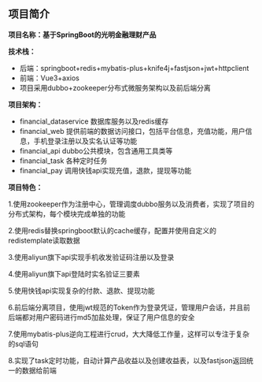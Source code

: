 ## 项目简介

**项目名称：基于SpringBoot的光明金融理财产品**

**技术栈：**

- 后端：springboot+redis+mybatis-plus+knife4j+fastjson+jwt+httpclient
- 前端：Vue3+axios
- 项目采用dubbo+zookeeper分布式微服务架构以及前后端分离

**项目架构：**

- financial_dataservice 数据库服务以及redis缓存
- financial_web 提供前端的数据访问接口，包括平台信息，充值功能，用户信息，手机登录注册以及实名认证等功能
- financial_api  dubbo公共模块，包含通用工具类等
- financial_task  各种定时任务
- financial_pay   调用快钱api实现充值，退款，提现等功能

**项目特色：**

1.使用zookeeper作为注册中心，管理调度dubbo服务以及消费者，实现了项目的分布式架构，每个模块完成单独的功能

2.使用redis替换springboot默认的cache缓存，配置并使用自定义的redistemplate读取数据

3.使用aliyun旗下api实现手机收发验证码注册以及登录

4.使用aliyun旗下api登陆时实名验证三要素

5.使用快钱api实现复杂的付款、退款、提现功能

6.前后端分离项目，使用jwt规范的Token作为登录凭证，管理用户会话，并且前后端都对用户密码进行md5加盐处理，保证了用户信息的安全

7.使用mybatis-plus逆向工程进行crud，大大降低工作量，这样可以专注于复杂的sql语句

8.实现了task定时功能，自动计算产品收益以及创建收益表，以及fastjson返回统一的数据给前端








   
